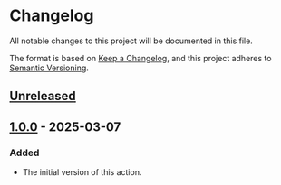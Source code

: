 # Changelog

All notable changes to this project will be documented in this file.

The format is based on [Keep a Changelog](https://keepachangelog.com/en/1.0.0/),
and this project adheres to [Semantic Versioning](https://semver.org/spec/v2.0.0.html).

## [Unreleased]

## [1.0.0] - 2025-03-07

### Added

- The initial version of this action.

[unreleased]: https://github.com/maelstrom-software/maelstrom-broker-action/compare/v1.0.0...HEAD
[1.0.0]: https://github.com/maelstrom-software/maelstrom-broker-action/releases/tag/v1.0.0
